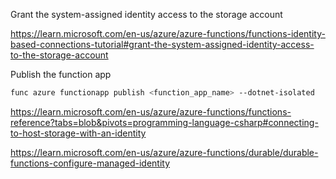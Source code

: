 Grant the system-assigned identity access to the storage account

https://learn.microsoft.com/en-us/azure/azure-functions/functions-identity-based-connections-tutorial#grant-the-system-assigned-identity-access-to-the-storage-account


Publish the function app

```bash
func azure functionapp publish <function_app_name> --dotnet-isolated
```

https://learn.microsoft.com/en-us/azure/azure-functions/functions-reference?tabs=blob&pivots=programming-language-csharp#connecting-to-host-storage-with-an-identity

https://learn.microsoft.com/en-us/azure/azure-functions/durable/durable-functions-configure-managed-identity